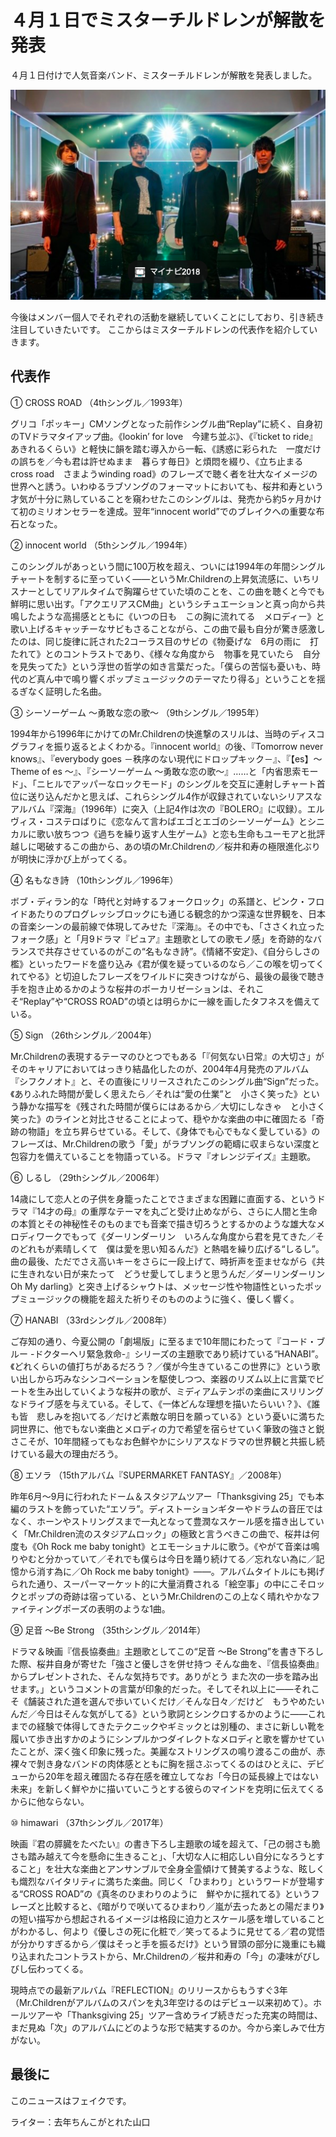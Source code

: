 # ４月１日でミスターチルドレンが解散を発表

４月１日付けで人気音楽バンド、ミスターチルドレンが解散を発表しました。

![メンバー画像](./pic.png)

今後はメンバー個人でそれぞれの活動を継続していくことにしており、引き続き注目していきたいです。
ここからはミスターチルドレンの代表作を紹介していきます。

## 代表作

① CROSS ROAD （4thシングル／1993年）

グリコ「ポッキー」CMソングとなった前作シングル曲“Replay”に続く、自身初のTVドラマタイアップ曲。《lookin’ for love　今建ち並ぶ》、《『ticket to ride』　あきれるくらい》と軽快に韻を踏む導入から一転、《誘惑に彩られた　一度だけの誤ちを／今も君は許せぬまま　暮らす毎日》と煩悶を綴り、《立ち止まるcross road　さまようwinding road》のフレーズで聴く者を壮大なイメージの世界へと誘う。いわゆるラブソングのフォーマットにおいても、桜井和寿という才気が十分に熟していることを窺わせたこのシングルは、発売から約5ヶ月かけて初のミリオンセラーを達成。翌年“innocent world”でのブレイクへの重要な布石となった。

② innocent world （5thシングル／1994年）

このシングルがあっという間に100万枚を超え、ついには1994年の年間シングルチャートを制するに至っていく――というMr.Childrenの上昇気流感に、いちリスナーとしてリアルタイムで胸躍らせていた頃のことを、この曲を聴くと今でも鮮明に思い出す。「アクエリアスCM曲」というシチュエーションと真っ向から共鳴したような高揚感とともに《いつの日も　この胸に流れてる　メロディー》と歌い上げるキャッチーなサビもさることながら、この曲で最も自分が驚き感激したのは、同じ旋律に託された2コーラス目のサビの《物憂げな　6月の雨に　打たれて》とのコントラストであり、《様々な角度から　物事を見ていたら　自分を見失ってた》という浮世の哲学の如き言葉だった。「僕らの苦悩も憂いも、時代のど真ん中で鳴り響くポップミュージックのテーマたり得る」ということを揺るぎなく証明した名曲。

③ シーソーゲーム 〜勇敢な恋の歌〜 （9thシングル／1995年）

1994年から1996年にかけてのMr.Childrenの快進撃のスリルは、当時のディスコグラフィを振り返るとよくわかる。『innocent world』の後、『Tomorrow never knows』、『everybody goes －秩序のない現代にドロップキック－』、『【es】～ Theme of es ～』、『シーソーゲーム 〜勇敢な恋の歌〜』……と「内省思索モード」、「ニヒルでアッパーなロックモード」のシングルを交互に連射しチャート首位に送り込んだかと思えば、これらシングル4作が収録されていないシリアスなアルバム『深海』（1996年）に突入（上記4作は次の『BOLERO』に収録）。エルヴィス・コステロばりに《恋なんて言わばエゴとエゴのシーソーゲーム》とシニカルに歌い放ちつつ《過ちを繰り返す人生ゲーム》と恋も生命もユーモアと批評越しに喝破するこの曲から、あの頃のMr.Childrenの／桜井和寿の極限進化ぶりが明快に浮かび上がってくる。

④ 名もなき詩 （10thシングル／1996年）

ボブ・ディラン的な「時代と対峙するフォークロック」の系譜と、ピンク・フロイドあたりのプログレッシブロックにも通じる観念的かつ深遠な世界観を、日本の音楽シーンの最前線で体現してみせた『深海』。その中でも、「ささくれ立ったフォーク感」と「月9ドラマ『ピュア』主題歌としての歌モノ感」を奇跡的なバランスで共存させているのがこの“名もなき詩”。《情緒不安定》、《自分らしさの檻》といったワードを盛り込み《君が僕を疑っているのなら／この喉を切ってくれてやる》と切迫したフレーズをワイルドに突きつけながら、最後の最後で聴き手を抱き止めるかのような桜井のボーカリゼーションは、それこそ“Replay”や“CROSS ROAD”の頃とは明らかに一線を画したタフネスを備えている。

⑤ Sign （26thシングル／2004年）

Mr.Childrenの表現するテーマのひとつでもある「『何気ない日常』の大切さ」がそのキャリアにおいてはっきり結晶化したのが、2004年4月発売のアルバム『シフクノオト』と、その直後にリリースされたこのシングル曲“Sign”だった。《ありふれた時間が愛しく思えたら／それは“愛の仕業”と　小さく笑った》という静かな描写を《残された時間が僕らにはあるから／大切にしなきゃ　と小さく笑った》のラインと対比させることによって、穏やかな楽曲の中に確固たる「奇跡の物語」を立ち昇らせている。そして、《身体でも心でもなく愛している》のフレーズは、Mr.Childrenの歌う「愛」がラブソングの範疇に収まらない深度と包容力を備えていることを物語っている。ドラマ『オレンジデイズ』主題歌。

⑥ しるし （29thシングル／2006年）

14歳にして恋人との子供を身籠ったことでさまざまな困難に直面する、というドラマ『14才の母』の重厚なテーマを丸ごと受け止めながら、さらに人間と生命の本質とその神秘性そのものまでも音楽で描き切ろうとするかのような雄大なメロディワークでもって《ダーリンダーリン　いろんな角度から君を見てきた／そのどれもが素晴しくて　僕は愛を思い知るんだ》と熱唱を繰り広げる“しるし”。曲の最後、ただでさえ高いキーをさらに一段上げて、時折声を歪ませながら《共に生きれない日が来たって　どうせ愛してしまうと思うんだ／ダーリンダーリン　Oh My darling》と突き上げるシャウトは、メッセージ性や物語性といったポップミュージックの機能を超えた祈りそのもののように強く、優しく響く。

⑦ HANABI （33rdシングル／2008年）

ご存知の通り、今夏公開の「劇場版」に至るまで10年間にわたって『コード・ブルー -ドクターヘリ緊急救命-』シリーズの主題歌であり続けている“HANABI”。《どれくらいの値打ちがあるだろう？／僕が今生きているこの世界に》という歌い出しから巧みなシンコペーションを駆使しつつ、楽器のリズム以上に言葉でビートを生み出していくような桜井の歌が、ミディアムテンポの楽曲にスリリングなドライブ感を与えている。そして、《一体どんな理想を描いたらいい？》、《誰も皆　悲しみを抱いてる／だけど素敵な明日を願っている》という憂いに満ちた詞世界に、他でもない楽曲とメロディの力で希望を宿らせていく筆致の強さと鋭さこそが、10年間経ってもなお色鮮やかにシリアスなドラマの世界観と共振し続けている最大の理由だろう。

⑧ エソラ （15thアルバム『SUPERMARKET FANTASY』／2008年）

昨年6月〜9月に行われたドーム＆スタジアムツアー「Thanksgiving 25」でも本編のラストを飾っていた“エソラ”。ディストーションギターやドラムの音圧ではなく、ホーンやストリングスまで一丸となって豊潤なスケール感を描き出していく「Mr.Children流のスタジアムロック」の極致と言うべきこの曲で、桜井は何度も《Oh Rock me baby tonight》とエモーショナルに歌う。《やがて音楽は鳴りやむと分かっていて／それでも僕らは今日を踊り続けてる／忘れない為に／記憶から消す為に／Oh Rock me baby tonight》――。アルバムタイトルにも掲げられた通り、スーパーマーケット的に大量消費される「絵空事」の中にこそロックとポップの奇跡は宿っている、というMr.Childrenのこの上なく晴れやかなファイティングポーズの表明のような1曲。

⑨ 足音 ～Be Strong （35thシングル／2014年）

ドラマ＆映画『信長協奏曲』主題歌としてこの“足音 ～Be Strong”を書き下ろした際、桜井自身が寄せた「強さと優しさを併せ持つ そんな曲を、『信長協奏曲』からプレゼントされた、そんな気持ちです。ありがとう また次の一歩を踏み出せます。」というコメントの言葉が印象的だった。そしてそれ以上に――それこそ《舗装された道を選んで歩いていくだけ／そんな日々／だけど　もうやめたいんだ／今日はそんな気がしてる》という歌詞とシンクロするかのように――これまでの経験で体得してきたテクニックやギミックとは別種の、まさに新しい靴を履いて歩き出すかのようにシンプルかつダイレクトなメロディと歌を響かせていたことが、深く強く印象に残った。美麗なストリングスの鳴り渡るこの曲が、赤裸々で剝き身なバンドの肉体感とともに胸を揺さぶってくるのはひとえに、デビューから20年を超え確固たる存在感を確立してなお「今日の延長線上ではない未来」を新しく鮮やかに描いていこうとする彼らのマインドを克明に伝えてくるからに他ならない。

⑩ himawari （37thシングル／2017年）

映画『君の膵臓をたべたい』の書き下ろし主題歌の域を超えて、「己の弱さも脆さも踏み越えて今を懸命に生きること」、「大切な人に相応しい自分になろうとすること」を壮大な楽曲とアンサンブルで全身全霊傾けて賛美するような、眩しくも熾烈なバイタリティに満ちた楽曲。同じく「ひまわり」というワードが登場する“CROSS ROAD”の《真冬のひまわりのように　鮮やかに揺れてる》というフレーズと比較すると、《暗がりで咲いてるひまわり／嵐が去ったあとの陽だまり》の短い描写から想起されるイメージは格段に迫力とスケール感を増していることがわかるし、何より《優しさの死に化粧で／笑ってるように見せてる／君の覚悟が分かりすぎるから／僕はそっと手を振るだけ》という冒頭の部分に幾重にも織り込まれたコントラストから、Mr.Childrenの／桜井和寿の「今」の凄味がびしびし伝わってくる。

現時点での最新アルバム『REFLECTION』のリリースからもうすぐ3年（Mr.Childrenがアルバムのスパンを丸3年空けるのはデビュー以来初めて）。ホールツアーや「Thanksgiving 25」ツアー含めライブ続きだった充実の時間は、まだ見ぬ「次」のアルバムにどのような形で結実するのか。今から楽しみで仕方がない。

## 最後に

このニュースはフェイクです。

ライター：去年ちんこがとれた山口
